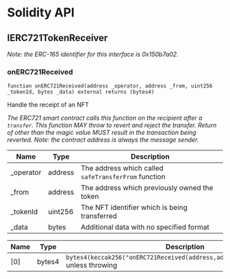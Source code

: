 # Solidity API

## IERC721TokenReceiver

_Note: the ERC-165 identifier for this interface is 0x150b7a02._

### onERC721Received

```solidity
function onERC721Received(address _operator, address _from, uint256 _tokenId, bytes _data) external returns (bytes4)
```

Handle the receipt of an NFT

_The ERC721 smart contract calls this function on the recipient
 after a `transfer`. This function MAY throw to revert and reject the
 transfer. Return of other than the magic value MUST result in the
 transaction being reverted.
 Note: the contract address is always the message sender._

| Name | Type | Description |
| ---- | ---- | ----------- |
| _operator | address | The address which called `safeTransferFrom` function |
| _from | address | The address which previously owned the token |
| _tokenId | uint256 | The NFT identifier which is being transferred |
| _data | bytes | Additional data with no specified format |

| Name | Type | Description |
| ---- | ---- | ----------- |
| [0] | bytes4 | `bytes4(keccak256("onERC721Received(address,address,uint256,bytes)"))`  unless throwing |

